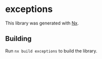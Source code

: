 # exceptions

This library was generated with [Nx](https://nx.dev).

## Building

Run `nx build exceptions` to build the library.
